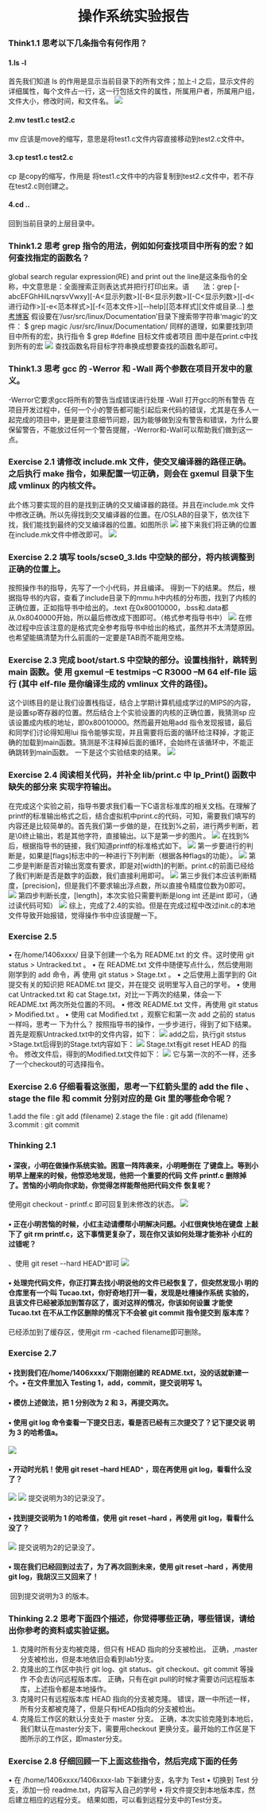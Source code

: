 #  <center>     操作系统实验报告<br>
### Think1.1 思考以下几条指令有何作用？
####  1.ls -l
首先我们知道 ls 的作用是显示当前目录下的所有文件；加上-l 之后，显示文件的详细属性，每个文件占一行，这一行包括文件的属性，所属用户者，所属用户组，文件大小，修改时间，和文件名。
![](https://github.com/Minwellcym/BUAA_MIPS_OS_DOC/blob/master/QQ%E6%88%AA%E5%9B%BE20160323204329.jpg)
####  2.mv test1.c test2.c
mv 应该是move的缩写，意思是将test1.c文件内容直接移动到test2.c文件中。
####  3.cp test1.c test2.c
cp 是copy的缩写，作用是 将test1.c文件中的内容复制到test2.c文件中，若不存在test2.c则创建之。
####  4.cd ..
回到当前目录的上层目录中。
### Think1.2 思考 grep 指令的用法，例如如何查找项目中所有的宏？如何查找指定的函数名？ 
global search regular expression(RE) and print out the line是这条指令的全称，中文意思是：全面搜索正则表达式并把行打印出来。语　　法：grep [-abcEFGhHilLnqrsvVwxy][-A<显示列数>][-B<显示列数>][-C<显示列数>][-d<进行动作>][-e<范本样式>][-f<范本文件>][--help][范本样式][文件或目录...]
[参考博客](http://blog.csdn.net/dysh1985/article/details/7571273)
假设要在‘/usr/src/linux/Documentation’目录下搜索带字符串‘magic’的文件：
 $ grep magic /usr/src/linux/Documentation/
 同样的道理，如果要找到项目中所有的宏，执行指令
$  grep #define 目标文件或者项目 
图中是在print.c中找到所有的宏
![](https://github.com/Minwellcym/BUAA_MIPS_OS_DOC/blob/master/QQ%E6%88%AA%E5%9B%BE20160323212322.jpg)
查找函数名将目标字符串换成想要查找的函数名即可。
### Think1.3 思考 gcc 的 -Werror 和 -Wall 两个参数在项目开发中的意义。
-Werror它要求gcc将所有的警告当成错误进行处理
-Wall         打开gcc的所有警告
在项目开发过程中，任何一个小的警告都可能引起后来代码的错误，尤其是在多人一起完成的项目中，更是要注意细节问题，因为能够做到没有警告和错误，为什么要保留警告，不能放过任何一个警告提醒，-Werror和-Wall可以帮助我们做到这一点。
### Exercise 2.1 请修改 include.mk 文件，使交叉编译器的路径正确。之后执行 make 指令，如果配置一切正确，则会在 gxemul 目录下生成 vmlinux 的内核文件。
此个练习要实现的目的是找到正确的交叉编译器的路径。并且在include.mk 文件中修改正确。所以先得找到交叉编译器的位置。在/OSLAB的目录下，依次往下找，我们能找到最终的交叉编译器的位置。如图所示
![](https://github.com/Minwellcym/BUAA_MIPS_OS_DOC/blob/master/QQ%E6%88%AA%E5%9B%BE20160323214206.jpg)
接下来我们将正确的位置在include.mk文件中修改即可。
![](https://github.com/Minwellcym/BUAA_MIPS_OS_DOC/blob/master/QQ%E6%88%AA%E5%9B%BE20160323214417.jpg)
### Exercise 2.2 填写 tools/scse0_3.lds 中空缺的部分，将内核调整到正确的位置上。
按照操作书的指导，先写了一个小代码，并且编译。
得到一下的结果。
然后，根据指导书的内容，查看了include目录下的mmu.h中内核的分布图，找到了内核的正确位置，正如指导书中给出的。.text 在0x80010000，.bss和.data都从.0x8040000开始，所以最后修改成下图即可。（格式参考指导书中）
![](https://github.com/Minwellcym/BUAA_MIPS_OS_DOC/blob/master/QQ%E6%88%AA%E5%9B%BE20160323221059.jpg)
在修改过程中应该注意的是格式完全参考指导书中给出的格式，虽然并不太清楚原因。也希望能搞清楚为什么前面的一定要是TAB而不能用空格。
### Exercise 2.3 完成 boot/start.S 中空缺的部分。设置栈指针，跳转到 main 函数。使 用 gxemul –E testmips –C R3000 –M 64 elf-ﬁle 运行 (其中 elf-ﬁle 是你编译生成的 vmlinux 文件的路径)。 
这个训练目的是让我们设置栈指证，结合上学期计算机组成学过的MIPS的内容，是设置sp寄存器的位置。然后结合上个实验设置的内核的正确位置，我猜测sp 应该设置成内核的地址，即0x80010000。然而最开始用add 指令发现报错，最后和同学们讨论得知用lui 指令能够实现，并且需要将后面的循环给注释掉，才能正确的加载到main函数。猜测是不注释掉后面的循环，会始终在该循环中，不能正确跳转到main函数。
一下是这个实验结束的结果。
![](https://github.com/Minwellcym/BUAA_MIPS_OS_DOC/blob/master/QQ%E6%88%AA%E5%9B%BE20160323222549.jpg)
### Exercise 2.4 阅读相关代码，并补全 lib/print.c 中 lp_Print() 函数中缺失的部分来 实现字符输出。 
在完成这个实验之前，指导书要求我们看一下C语言标准库的相关文档。在理解了printf的标准输出格式之后，结合虚拟机中print.c的代码，可知，需要我们填写的内容还是比较简单的。首先我们第一步做的是，在找到%之前，进行两步判断，若是\0终止输出，若是其他字符，直接输出。以下是第一步的图片。
![](https://github.com/Minwellcym/BUAA_MIPS_OS_DOC/blob/master/QQ%E6%88%AA%E5%9B%BE20160327225944.jpg)
在找到%后，根据指导书的链接，我们知道printf的标准格式如下。
![](https://github.com/Minwellcym/BUAA_MIPS_OS_DOC/blob/master/QQ%E6%88%AA%E5%9B%BE20160327231705.jpg)
第一步要进行的判断是，如果是[flags]标志中的一种进行下列判断（根据各种flags的功能）。
![](https://github.com/Minwellcym/BUAA_MIPS_OS_DOC/blob/master/QQ%E6%88%AA%E5%9B%BE20160327225959.jpg)
第二步是判断是否对输出宽度有要求，即是对[width]的判断。print.c的前面已经给了我们判断是否是数字的函数，我们直接利用即可。
![](https://github.com/Minwellcym/BUAA_MIPS_OS_DOC/blob/master/QQ%E6%88%AA%E5%9B%BE20160327230010.jpg)
第三步我们本应该判断精度，[precision]，但是我们不要求输出浮点数，所以直接令精度位数为0即可。
![](https://github.com/Minwellcym/BUAA_MIPS_OS_DOC/blob/master/QQ%E6%88%AA%E5%9B%BE20160327231715.jpg)
第四步判断长度，[length]，本次实验只需要判断是long int 还是int 即可，（通过读代码可知）
![](https://github.com/Minwellcym/BUAA_MIPS_OS_DOC/blob/master/QQ%E6%88%AA%E5%9B%BE20160327230017.jpg)
综上，完成了2.4的实验。但是在完成过程中改过init.c的本地文件导致开始报错，觉得操作书中应该提醒一下。
### Exercise 2.5 
• 在/home/1406xxxx/ 目录下创建一个名为 README.txt 的文 件。这时使用 git status > Untracked.txt 。
• 在 README.txt 文件中随便写点什么，然后使用刚刚学到的 add 命令，再 使用 git status > Stage.txt 。
• 之后使用上面学到的 Git 提交有关的知识把 README.txt 提交，并在提交 说明里写入自己的学号。
• 使用 cat Untracked.txt 和 cat Stage.txt，对比一下两次的结果，体会一下 README.txt 两次所处位置的不同。
• 修改 README.txt 文件，再使用 git status > Modiﬁed.txt 。
• 使用 cat Modiﬁed.txt ，观察它和第一次 add 之前的 status 一样吗，思考一 下为什么？
按照指导书的操作，一步步进行，得到了如下结果。首先是观察Untracked.txt中的文件内容，如下：
![](https://github.com/Minwellcym/BUAA_MIPS_OS_DOC/blob/master/QQ%E6%88%AA%E5%9B%BE20160328091155.jpg)
add之后，执行git ststus >Stage.txt后得到的Stage.txt内容如下：
![](https://github.com/Minwellcym/BUAA_MIPS_OS_DOC/blob/master/QQ%E6%88%AA%E5%9B%BE20160328091210.jpg)
Stage.txt有git reset HEAD 的指令。
修改文件后，得到的Modified.txt文件如下：
![](https://github.com/Minwellcym/BUAA_MIPS_OS_DOC/blob/master/QQ%E6%88%AA%E5%9B%BE20160328091344.jpg)
它与第一次的不一样，还多了一个checkout的可选择指令。
### Exercise 2.6 仔细看看这张图，思考一下红箭头里的 add the ﬁle 、stage the ﬁle 和 commit 分别对应的是 Git 里的哪些命令呢？
1.add the file  :   git add (filename)
2.stage the file : git add (filename)
3.commit : git commit
### Thinking 2.1 
#### • 深夜，小明在做操作系统实验。困意一阵阵袭来，小明睡倒在 了键盘上。等到小明早上醒来的时候，他惊恐地发现，他把一个重要的代码 文件 printf.c 删除掉了。苦恼的小明向你求助，你觉得怎样能帮他把代码文件 恢复呢？
使用git checkout - printf.c 即可回复到未修改的状态。
![](https://github.com/Minwellcym/BUAA_MIPS_OS_DOC/blob/master/QQ%E6%88%AA%E5%9B%BE20160328093233.jpg)
#### • 正在小明苦恼的时候，小红主动请缨帮小明解决问题。小红很爽快地在键盘 上敲下了 git rm printf.c，这下事情更复杂了，现在你又该如何处理才能弥补 小红的过错呢？
、使用 git reset --hard HEAD^即可
![](https://github.com/Minwellcym/BUAA_MIPS_OS_DOC/blob/master/QQ%E6%88%AA%E5%9B%BE20160328093240.jpg)
#### • 处理完代码文件，你正打算去找小明说他的文件已经恢复了，但突然发现小 明的仓库里有一个叫 Tucao.txt，你好奇地打开一看，发现是吐槽操作系统 实验的，且该文件已经被添加到暂存区了，面对这样的情况，你该如何设置 才能使 Tucao.txt 在不从工作区删除的情况下不会被 git commit 指令提交到 版本库？
已经添加到了缓存区，使用git rm -cached filename即可删除。
### Exercise 2.7
#### • 找到我们在/home/1406xxxx/下刚刚创建的 README.txt，没的话就新建一个。• 在文件里加入 Testing 1，add，commit，提交说明写 1。
#### • 模仿上述做法，把 1 分别改为 2 和 3，再提交两次。
#### • 使用 git log 命令查看一下提交日志，看是否已经有三次提交了？记下提交说 明为 3 的哈希值a。
![](https://github.com/Minwellcym/BUAA_MIPS_OS_DOC/blob/master/QQ%E6%88%AA%E5%9B%BE20160328094818.jpg)
#### • 开动时光机！使用 git reset –hard HEAD^ ，现在再使用 git log，看看什么没了？
![](https://github.com/Minwellcym/BUAA_MIPS_OS_DOC/blob/master/QQ%E6%88%AA%E5%9B%BE20160328095033.jpg)
![](https://github.com/Minwellcym/BUAA_MIPS_OS_DOC/blob/master/QQ%E6%88%AA%E5%9B%BE20160328095844.jpg)
提交说明为3的记录没了。
#### • 找到提交说明为 1 的哈希值，使用 git reset –hard <Hash-code>，再使用 git log，看看什么没了？
![](https://github.com/Minwellcym/BUAA_MIPS_OS_DOC/blob/master/QQ%E6%88%AA%E5%9B%BE20160328100059.jpg)
提交说明为2的记录没了。

#### • 现在我们已经回到过去了，为了再次回到未来，使用 git reset –hard <Hashcode> ，再使用 git log，我胡汉三又回来了！
![]()
回到提交说明为3 的版本。


###  Thinking 2.2 思考下面四个描述，你觉得哪些正确，哪些错误，请给出你参考的资料或实验证据。
1. 克隆时所有分支均被克隆，但只有 HEAD 指向的分支被检出。
  正确，![](),master分支被检出，但是本地依旧会看到lab1分支。
2. 克隆出的工作区中执行 git log、git status、git checkout、git commit 等操作 不会去访问远程版本库。
   正确，只有在git pull的时候才需要访问远程版本库，上述指令都是本地操作。
3. 克隆时只有远程版本库 HEAD 指向的分支被克隆。
    错误，跟一中所述一样，所有分支都被克隆了，但是只有HEAD指向的分支被检出。
4. 克隆后工作区的默认分支处于 master 分支。
    正确，本次实验克隆到本地后，我们默认在master分支下，需要用checkout 更换分支。最开始的工作区是下图所示的工作区，即master分支。![]()
### Exercise 2.8 仔细回顾一下上面这些指令，然后完成下面的任务
• 在 /home/1406xxxx/1406xxxx-lab 下新建分支，名字为 Test
• 切换到 Test 分支，添加一份 readme.txt，内容写入自己的学号
• 将文件提交到本地版本库，然后建立相应的远程分支。
结果如图，可以看到远程分支中的Test分支。
![]()

